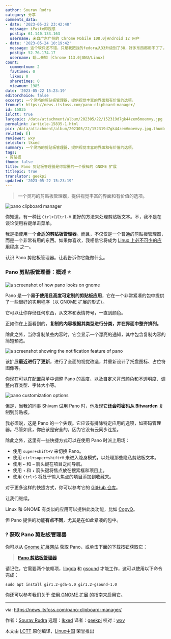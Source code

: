 ```yaml
---
author: Sourav Rudra
category: 分享
comments_data:
- date: '2023-05-22 23:42:48'
  message: iPaste即视感
  postip: 61.140.133.163
  username: 来自广东广州的 Chrome Mobile 108.0|Android 12 用户
- date: '2023-05-24 10:19:42'
  message: 这个软件还不错，只是我把我的fedora从33升级到了38，好多东西都用不了了，如果你只是想要用这个，最好只升级到刚好能用的版本就行了。
  postip: 52.76.174.17
  username: 暗灬先知 [Chrome 113.0|GNU/Linux]
count:
  commentnum: 2
  favtimes: 0
  likes: 0
  sharetimes: 0
  viewnum: 1985
date: '2023-05-22 15:23:19'
editorchoice: false
excerpt: 一个灵巧的剪贴板管理器，提供视觉丰富的界面和有价值的选项。
fromurl: https://news.itsfoss.com/pano-clipboard-manager/
id: 15835
islctt: true
largepic: /data/attachment/album/202305/22/152319d7gk44zem6moemvy.jpg
permalink: /article-15835-1.html
pic: /data/attachment/album/202305/22/152319d7gk44zem6moemvy.jpg.thumb.jpg
related: []
reviewer: wxy
selector: lkxed
summary: 一个灵巧的剪贴板管理器，提供视觉丰富的界面和有价值的选项。
tags:
- 剪贴板
thumb: false
title: Pano 剪贴板管理器是你需要的一个很棒的 GNOME 扩展
titlepic: true
translator: geekpi
updated: '2023-05-22 15:23:19'
---
```



> 
> 一个灵巧的剪贴板管理器，提供视觉丰富的界面和有价值的选项。
> 
> 
> 


![pano clipboard manager](/data/attachment/album/202305/22/152319d7gk44zem6moemvy.jpg)


你知道，有一种比 `Ctrl+C`/`Ctrl-V` 更好的方法来处理剪贴板文本。不，我不是在谈论使用右键单击菜单。


我是指使用一个**合适的剪贴板管理器**。而且，不仅仅是一个普通的剪贴板管理器，而是一个非常有用的东西。如果你喜欢，我相信它将成为 [Linux 上必不可少的应用程序](https://itsfoss.com/essential-linux-applications/?ref=news.itsfoss.com) 之一。


认识 Pano 剪贴板管理器。让我告诉你它能做什么。


### Pano 剪贴板管理器：概述 ⭐


![a screenshot of how pano looks on gnome](/data/attachment/album/202305/22/152320yxryoppfcvyptoxp.jpg)


Pano 是一个**易于使用且高度可定制的剪贴板应用**，它在一个非常紧凑的包中提供了一些很好的实用程序（以 GNOME 扩展的形式）。


它可以让你存储任何东西，从文本和表情符号，一直到颜色。


正如你在上面看到的，**复制的内容根据其类型进行分类，并在界面中整齐排列。**


除此之外，当你复制某些内容时，它会显示一个漂亮的通知，其中包含复制内容的简短预览。


![a screenshot showing the notification feature of pano](/data/attachment/album/202305/22/152320tvcc4rskkxc0q7yx.png)


该扩展**最近进行了更新**，进行了全面的视觉改造，并重新设计了托盘图标、占位符图像等。


你现在可以在配置菜单中调整 Pano 的高度，以及自定义背景颜色和不透明度、调整内容类型、字体大小等。


![pano customization options](/data/attachment/album/202305/22/152322u2oo25yoseh6ok2e.png)


但是，当我的同事 Shivam 试用 Pano 时，他发现它**还会将密码从 Bitwarden** 复制到剪贴板。


我必须说，这是 Pano 的一个失误。它应该有排除特定应用的选项，如密码管理器。尽管如此，你应该是安全的，因为它没有云同步连接。


除此之外，这里有一些快捷方式可以在使用 Pano 时派上用场：


* 使用 `super+shift+V` 来切换 Pano。
* 使用 `ctrl+super+shift+V` 来进入隐身模式，以处理那些隐私剪贴板文本。
* 使用 `←` 和 `→` 箭头键在项目之间导航。
* 使用 `↑` 和 `↓` 箭头键将焦点放在搜索框和项目上。
* 使用 `Ctrl+S` 将处于输入焦点的项目添加到收藏夹。


对于更多这样的快捷方式，你可以参考它的 [GitHub 仓库](https://github.com/oae/gnome-shell-pano?ref=news.itsfoss.com)。


让我们继续。


Linux 和 GNOME 有类似的应用可以提供此类功能，比如 [CopyQ](https://itsfoss.com/copyq-clipboard-manager/?ref=news.itsfoss.com)。


但 Pano 提供的功能**有点不同**，尤其是在如此紧凑的包中。


### ? 获取 Pano 剪贴板管理器


你可以从 [Gnome 扩展网站](https://extensions.gnome.org/extension/5278/pano/?ref=news.itsfoss.com) 获取 Pano，或单击下面的下载按钮获取它：



> 
> **[Pano 剪贴板管理器](https://extensions.gnome.org/extension/5278/pano/?ref=news.itsfoss.com)**
> 
> 
> 


请记住，它需要两个依赖项，[libgda](https://gitlab.gnome.org/GNOME/libgda?ref=news.itsfoss.com) 和 [gsound](https://wiki.gnome.org/Projects/GSound?ref=news.itsfoss.com) 才能工作，这可以使用以下命令完成：



```
sudo apt install gir1.2-gda-5.0 gir1.2-gsound-1.0

```

你还可以参考我们关于 [使用 GNOME 扩展](https://itsfoss.com/best-gnome-extensions/?ref=news.itsfoss.com) 的指南来启用它。




---


via: <https://news.itsfoss.com/pano-clipboard-manager/>


作者：[Sourav Rudra](https://news.itsfoss.com/author/sourav/) 选题：[lkxed](https://github.com/lkxed/) 译者：[geekpi](https://github.com/geekpi) 校对：[wxy](https://github.com/wxy)


本文由 [LCTT](https://github.com/LCTT/TranslateProject) 原创编译，[Linux中国](https://linux.cn/) 荣誉推出